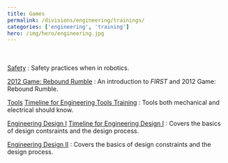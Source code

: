 ```yaml
---
title: Games
permalink: /divisions/engineering/trainings/
categories: ['engineering', 'training']
hero: /img/hero/engineering.jpg
---
```

<br><br>
[Safety]
: Safety practices when in robotics.

[2012 Game: Rebound Rumble]
: An introduction to <i class="first">FIRST</i> and 2012 Game: Rebound Rumble.

[Tools]
[Timeline for Engineering Tools Training]
: Tools both mechanical and electrical should know.

[Engineering Design I]
[Timeline for Engineering Design I]
: Covers the basics of design contsraints and the design process.

[Engineering Design II]
: Covers the basics of design constraints and the design process.

<br><br>

[Safety]: /files/safety.ppt
[2012 Game: Rebound Rumble]: /files/2012-game.ppt
[Tools]: /files/tools.ppt
[Timeline for Engineering Tools Training]: /files/tools-timeline.pdf
[Engineering Design I]: /files/design-1.ppt
[Timeline for Engineering Design I]: /files/design-1-timeline.pdf
[Engineering Design II]: /files/design-2.ppt
